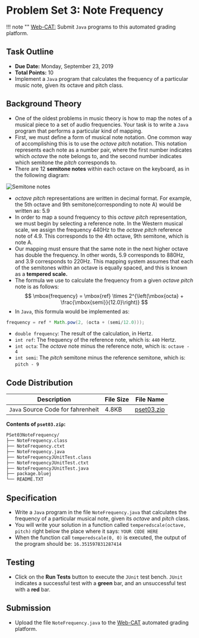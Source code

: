 # Problem Set 3: Note Frequency

!!! note ""
    [Web-CAT:](http://ec2-54-65-207-33.ap-northeast-1.compute.amazonaws.com:8080/Web-CAT/WebObjects/Web-CAT.woa) Submit `Java` programs to this automated grading platform.

## Task Outline
+ **Due Date:** Monday, September 23, 2019
+ **Total Points:** 10
+ Implement a `Java` program that calculates the frequency of a particular music
note, given its octave and pitch class.

## Background Theory
+ One of the oldest problems in music theory is how to map the notes of a musical
piece to a set of audio frequencies. Your task is to write a `Java` program that
performs a particular kind of mapping.
+ First, we must define a form of musical note notation. One common way of accomplishing
this is to use the *octave pitch* notation. This notation represents each note as
a number pair, where the first number indicates which *octave* the note belongs to, and
the second number indicates which semitone the *pitch* corresponds to.
+ There are 12 **semitone notes** within each octave on the keyboard, as in the
following diagram:

![Semitone notes](/csp/img/semitones.png "Semitone notes")

+ *octave pitch* representations are written in decimal format. For example, the
5th octave and 9th semitone(corresponding to note A) would be written as: 5.9
+ In order to map a sound frequency to this *octave pitch* representation, we must
begin by selecting a reference note. In the Western musical scale, we assign the
frequency 440Hz to the *octave pitch* reference note of 4.9. This corresponds to
the 4th octave, 9th semitone, which is note A.
+ Our mapping must ensure that the same note in the next higher octave has double
the frequency. In other words, 5.9 corresponds to 880Hz, and 3.9 corresponds to
220Hz. This mapping system assumes that each of the semitones within an octave is
equally spaced, and this is known as a **tempered scale.**
+ The formula we use to calculate the frequency from a given *octave pitch* note is as follows:
$$
\mbox{frequency} = \mbox{ref} \times 2^{\left(\mbox{octa} + \frac{\mbox{semi}}{12.0}\right)}
$$
+ In `Java`, this formula would be implemented as:
```java
frequency = ref * Math.pow(2, (octa + (semi/12.0)));
```
+ `double frequency`: The result of the calculation, in Hertz.
+ `int ref`: The frequency of the reference note, which is: `440` Hertz.
+ `int octa`: The *octave* note minus the reference note, which is: `octave - 4`
+ `int semi`: The *pitch* semitone minus the reference semitone, which is: `pitch - 9`

## Code Distribution
Description | File Size | File Name
----------- | --------- | ---------
`Java` Source Code for fahrenheit | 4.8KB | [pset03.zip](/csa/zip/pset03.zip)

**Contents of `pset03.zip`:**
```bash
PSet03NoteFrequency/
├── NoteFrequency.class
├── NoteFrequency.ctxt
├── NoteFrequency.java
├── NoteFrequencyJUnitTest.class
├── NoteFrequencyJUnitTest.ctxt
├── NoteFrequencyJUnitTest.java
├── package.bluej
└── README.TXT
```

## Specification
+ Write a `Java` program in the file `NoteFrequency.java` that calculates the
frequency of a particular musical note, given its *octave* and *pitch* class.
+ You will write your solution in a function called `temperedscale(octave, pitch)`
right below the place where it says: `YOUR CODE HERE`
+ When the function call `temperedscale(0, 0)` is executed, the
output of the program should be: `16.351597831287414`

## Testing
+ Click on the **Run Tests** button to execute the `JUnit` test bench.
`JUnit` indicates a successful test with a **green** bar, and an unsuccessful
test with a **red** bar.

## Submission
+ Upload the file `NoteFrequency.java` to the [Web-CAT](http://ec2-54-65-207-33.ap-northeast-1.compute.amazonaws.com:8080/Web-CAT/WebObjects/Web-CAT.woa) automated grading platform.

